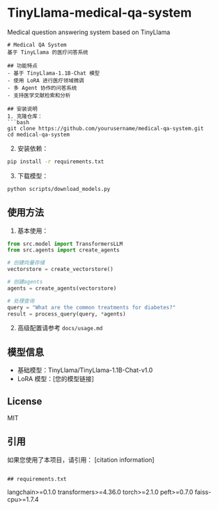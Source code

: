 # TinyLlama-medical-qa-system
Medical question answering system based on TinyLlama
```
# Medical QA System
基于 TinyLlama 的医疗问答系统

## 功能特点
- 基于 TinyLlama-1.1B-Chat 模型
- 使用 LoRA 进行医疗领域微调
- 多 Agent 协作的问答系统
- 支持医学文献检索和分析

## 安装说明
1. 克隆仓库：
```bash
git clone https://github.com/yourusername/medical-qa-system.git
cd medical-qa-system
```

2. 安装依赖：
```bash
pip install -r requirements.txt
```

3. 下载模型：
```bash
python scripts/download_models.py
```

## 使用方法
1. 基本使用：
```python
from src.model import TransformersLLM
from src.agents import create_agents

# 创建向量存储
vectorstore = create_vectorstore()

# 创建agents
agents = create_agents(vectorstore)

# 处理查询
query = "What are the common treatments for diabetes?"
result = process_query(query, *agents)
```

2. 高级配置请参考 `docs/usage.md`

## 模型信息
- 基础模型：TinyLlama/TinyLlama-1.1B-Chat-v1.0
- LoRA 模型：[您的模型链接]

## License
MIT

## 引用
如果您使用了本项目，请引用：
[citation information]
```

## requirements.txt
```
langchain>=0.1.0
transformers>=4.36.0
torch>=2.1.0
peft>=0.7.0
faiss-cpu>=1.7.4
```

